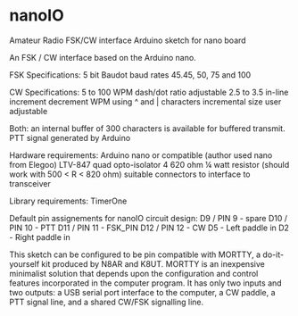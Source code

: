 # nanoIO
Amateur Radio FSK/CW interface Arduino sketch for nano board

An FSK / CW interface based on the Arduino nano.

FSK Specifications:
  5 bit Baudot
  baud rates 45.45, 50, 75 and 100

CW Specifications:
  5 to 100 WPM
  dash/dot ratio adjustable 2.5 to 3.5
  in-line increment decrement WPM using ^ and | characters
  incremental size user adjustable

Both: 
  an internal buffer of 300 characters is available for buffered transmit.
  PTT signal generated by Arduino

Hardware requirements:
  Arduino nano or compatible (author used nano from Elegoo)
  LTV-847 quad opto-isolator
  4 620 ohm ¼ watt resistor (should work with 500 < R < 820 ohm)
  suitable connectors to interface to transceiver

Library requirements:
  TimerOne

Default pin assignements for nanoIO circuit design:
   D9 / PIN 9  - spare
  D10 / PIN 10 - PTT
  D11 / PIN 11 - FSK_PIN
  D12 / PIN 12 - CW 
   D5          - Left paddle in
   D2          - Right paddle in 

This sketch can be configured to be pin compatible with MORTTY, a do-it-yourself
kit produced by N8AR and K8UT.  MORTTY is an inexpensive minimalist solution that 
depends upon the configuration and control features incorporated in the 
computer program.  It has only two inputs and two outputs:
  a USB serial port interface to the computer,
  a CW paddle,
  a PTT signal line, and 
  a shared CW/FSK signalling line.

